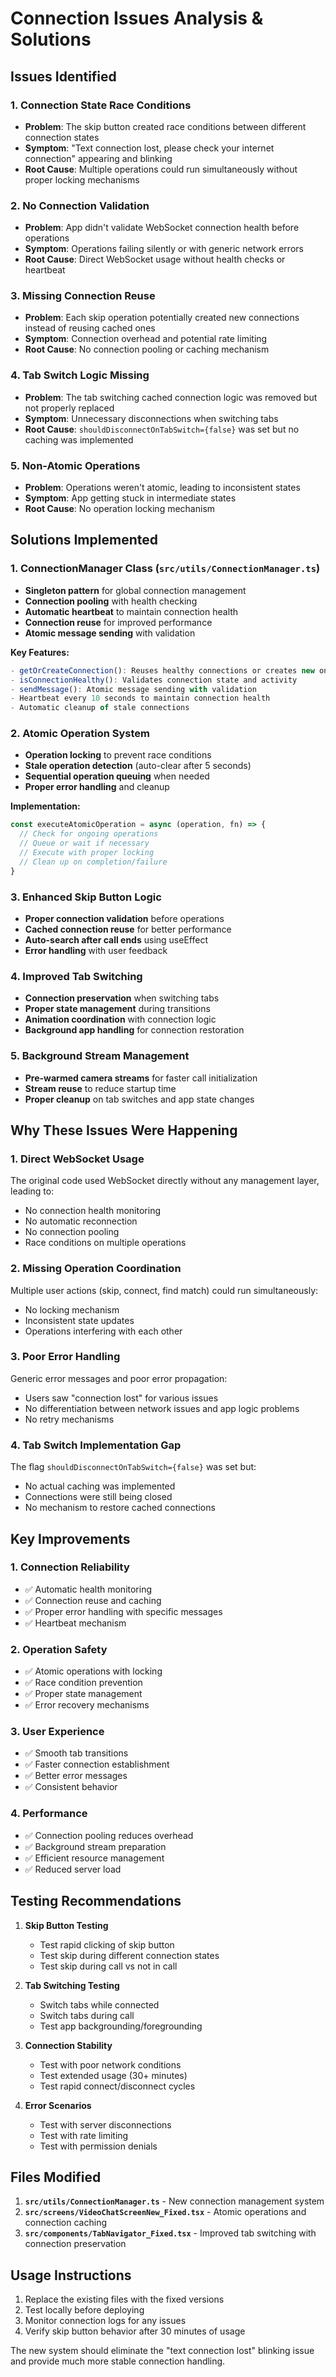 # Connection Issues Analysis & Solutions

## Issues Identified

### 1. **Connection State Race Conditions**
- **Problem**: The skip button created race conditions between different connection states
- **Symptom**: "Text connection lost, please check your internet connection" appearing and blinking
- **Root Cause**: Multiple operations could run simultaneously without proper locking mechanisms

### 2. **No Connection Validation**
- **Problem**: App didn't validate WebSocket connection health before operations
- **Symptom**: Operations failing silently or with generic network errors
- **Root Cause**: Direct WebSocket usage without health checks or heartbeat

### 3. **Missing Connection Reuse**
- **Problem**: Each skip operation potentially created new connections instead of reusing cached ones
- **Symptom**: Connection overhead and potential rate limiting
- **Root Cause**: No connection pooling or caching mechanism

### 4. **Tab Switch Logic Missing**
- **Problem**: The tab switching cached connection logic was removed but not properly replaced
- **Symptom**: Unnecessary disconnections when switching tabs
- **Root Cause**: `shouldDisconnectOnTabSwitch={false}` was set but no caching was implemented

### 5. **Non-Atomic Operations**
- **Problem**: Operations weren't atomic, leading to inconsistent states
- **Symptom**: App getting stuck in intermediate states
- **Root Cause**: No operation locking mechanism

## Solutions Implemented

### 1. **ConnectionManager Class** (`src/utils/ConnectionManager.ts`)
- **Singleton pattern** for global connection management
- **Connection pooling** with health checking
- **Automatic heartbeat** to maintain connection health
- **Connection reuse** for improved performance
- **Atomic message sending** with validation

**Key Features:**
```typescript
- getOrCreateConnection(): Reuses healthy connections or creates new ones
- isConnectionHealthy(): Validates connection state and activity
- sendMessage(): Atomic message sending with validation
- Heartbeat every 10 seconds to maintain connection health
- Automatic cleanup of stale connections
```

### 2. **Atomic Operation System**
- **Operation locking** to prevent race conditions
- **Stale operation detection** (auto-clear after 5 seconds)
- **Sequential operation queuing** when needed
- **Proper error handling** and cleanup

**Implementation:**
```typescript
const executeAtomicOperation = async (operation, fn) => {
  // Check for ongoing operations
  // Queue or wait if necessary
  // Execute with proper locking
  // Clean up on completion/failure
}
```

### 3. **Enhanced Skip Button Logic**
- **Proper connection validation** before operations
- **Cached connection reuse** for better performance
- **Auto-search after call ends** using useEffect
- **Error handling** with user feedback

### 4. **Improved Tab Switching**
- **Connection preservation** when switching tabs
- **Proper state management** during transitions
- **Animation coordination** with connection logic
- **Background app handling** for connection restoration

### 5. **Background Stream Management**
- **Pre-warmed camera streams** for faster call initialization
- **Stream reuse** to reduce startup time
- **Proper cleanup** on tab switches and app state changes

## Why These Issues Were Happening

### 1. **Direct WebSocket Usage**
The original code used WebSocket directly without any management layer, leading to:
- No connection health monitoring
- No automatic reconnection
- No connection pooling
- Race conditions on multiple operations

### 2. **Missing Operation Coordination**
Multiple user actions (skip, connect, find match) could run simultaneously:
- No locking mechanism
- Inconsistent state updates
- Operations interfering with each other

### 3. **Poor Error Handling**
Generic error messages and poor error propagation:
- Users saw "connection lost" for various issues
- No differentiation between network issues and app logic problems
- No retry mechanisms

### 4. **Tab Switch Implementation Gap**
The flag `shouldDisconnectOnTabSwitch={false}` was set but:
- No actual caching was implemented
- Connections were still being closed
- No mechanism to restore cached connections

## Key Improvements

### 1. **Connection Reliability**
- ✅ Automatic health monitoring
- ✅ Connection reuse and caching
- ✅ Proper error handling with specific messages
- ✅ Heartbeat mechanism

### 2. **Operation Safety**
- ✅ Atomic operations with locking
- ✅ Race condition prevention
- ✅ Proper state management
- ✅ Error recovery mechanisms

### 3. **User Experience**
- ✅ Smooth tab transitions
- ✅ Faster connection establishment
- ✅ Better error messages
- ✅ Consistent behavior

### 4. **Performance**
- ✅ Connection pooling reduces overhead
- ✅ Background stream preparation
- ✅ Efficient resource management
- ✅ Reduced server load

## Testing Recommendations

1. **Skip Button Testing**
   - Test rapid clicking of skip button
   - Test skip during different connection states
   - Test skip during call vs not in call

2. **Tab Switching Testing**
   - Switch tabs while connected
   - Switch tabs during call
   - Test app backgrounding/foregrounding

3. **Connection Stability**
   - Test with poor network conditions
   - Test extended usage (30+ minutes)
   - Test rapid connect/disconnect cycles

4. **Error Scenarios**
   - Test with server disconnections
   - Test with rate limiting
   - Test with permission denials

## Files Modified

1. **`src/utils/ConnectionManager.ts`** - New connection management system
2. **`src/screens/VideoChatScreenNew_Fixed.tsx`** - Atomic operations and connection caching
3. **`src/components/TabNavigator_Fixed.tsx`** - Improved tab switching with connection preservation

## Usage Instructions

1. Replace the existing files with the fixed versions
2. Test locally before deploying
3. Monitor connection logs for any issues
4. Verify skip button behavior after 30 minutes of usage

The new system should eliminate the "text connection lost" blinking issue and provide much more stable connection handling.